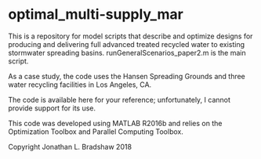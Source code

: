 # optimal_multi-supply_mar
This is a repository for model scripts that describe and optimize designs for producing and delivering full advanced treated recycled water to existing stormwater spreading basins. runGeneralScenarios_paper2.m is the main script.

As a case study, the code uses the Hansen Spreading Grounds and three water recycling facilities in Los Angeles, CA.

The code is available here for your reference; unfortunately, I cannot provide support for its use.

This code was developed using MATLAB R2016b and relies on the Optimization Toolbox and Parallel Computing Toolbox.

Copyright Jonathan L. Bradshaw 2018
